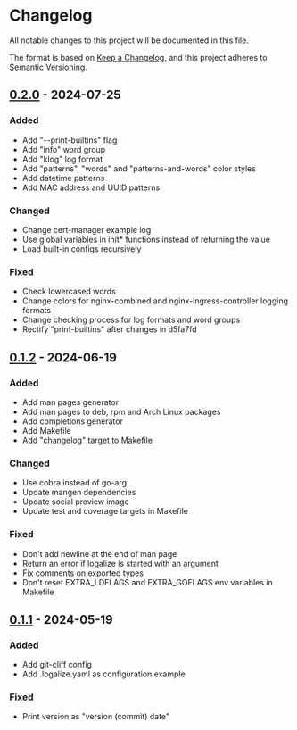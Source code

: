 # Changelog

All notable changes to this project will be documented in this file.

The format is based on [Keep a Changelog](https://keepachangelog.com/en/1.0.0/),
and this project adheres to [Semantic Versioning](https://semver.org/spec/v2.0.0.html).

## [0.2.0] - 2024-07-25

### Added

- Add "--print-builtins" flag
- Add "info" word group
- Add "klog" log format
- Add "patterns", "words" and "patterns-and-words" color styles
- Add datetime patterns
- Add MAC address and UUID patterns

### Changed

- Change cert-manager example log
- Use global variables in init* functions instead of returning the value
- Load built-in configs recursively

### Fixed

- Check lowercased words
- Change colors for nginx-combined and nginx-ingress-controller logging formats
- Change checking process for log formats and word groups
- Rectify "print-builtins" after changes in d5fa7fd

## [0.1.2] - 2024-06-19

### Added

- Add man pages generator
- Add man pages to deb, rpm and Arch Linux packages
- Add completions generator
- Add Makefile
- Add "changelog" target to Makefile

### Changed

- Use cobra instead of go-arg
- Update mangen dependencies
- Update social preview image
- Update test and coverage targets in Makefile

### Fixed

- Don't add newline at the end of man page
- Return an error if logalize is started with an argument
- Fix comments on exported types
- Don't reset EXTRA_LDFLAGS and EXTRA_GOFLAGS env variables in Makefile

## [0.1.1] - 2024-05-19

### Added

- Add git-cliff config
- Add .logalize.yaml as configuration example

### Fixed

- Print version as "version (commit) date"

[0.2.0]: https://github.com/deponian/logalize/compare/v0.1.2..v0.2.0
[0.1.2]: https://github.com/deponian/logalize/compare/v0.1.1..v0.1.2
[0.1.1]: https://github.com/deponian/logalize/compare/v0.1.0..v0.1.1

<!-- generated by git-cliff -->
